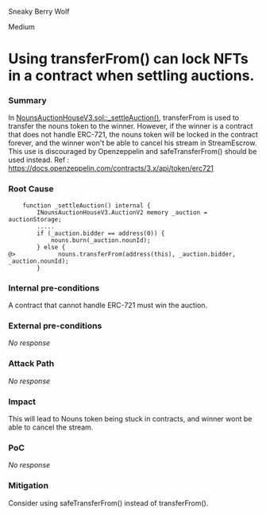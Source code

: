 Sneaky Berry Wolf

Medium

# Using transferFrom() can lock NFTs in a contract when settling auctions.

### Summary

In [NounsAuctionHouseV3.sol::_settleAuction()](https://github.com/sherlock-audit/2024-11-nounsdao/blob/main/nouns-monorepo/packages/nouns-contracts/contracts/NounsAuctionHouseV3.sol#L349), transferFrom is used to transfer the nouns token to the winner. However, if the winner is a contract that does not handle ERC-721, the nouns token will be locked in the contract forever, and the winner won't be able to cancel his stream in StreamEscrow. This use is discouraged by Openzeppelin and safeTransferFrom() should be used instead. Ref : https://docs.openzeppelin.com/contracts/3.x/api/token/erc721

### Root Cause

```solidity
    function _settleAuction() internal {
        INounsAuctionHouseV3.AuctionV2 memory _auction = auctionStorage;
        .....
        if (_auction.bidder == address(0)) {
            nouns.burn(_auction.nounId);
        } else {
@>            nouns.transferFrom(address(this), _auction.bidder, _auction.nounId);
        }
```

### Internal pre-conditions

A contract that cannot handle ERC-721 must win the auction.

### External pre-conditions

_No response_

### Attack Path

_No response_

### Impact

This will lead to Nouns token being stuck in contracts, and winner wont be able to cancel the stream.

### PoC

_No response_

### Mitigation

Consider using safeTransferFrom() instead of transferFrom().